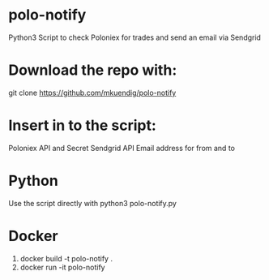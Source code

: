 # polo-notify
Python3 Script to check Poloniex for trades and send an email via Sendgrid

# Download the repo with:

git clone https://github.com/mkuendig/polo-notify

# Insert in to the script:

Poloniex API and Secret
Sendgrid API
Email address for from and to

# Python

Use the script directly with python3 polo-notify.py

# Docker

1. docker build -t polo-notify .
2. docker run -it polo-notify
